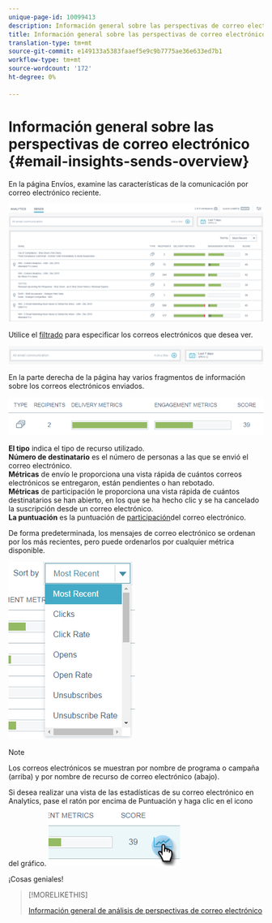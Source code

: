 ```yaml
---
unique-page-id: 10099413
description: Información general sobre las perspectivas de correo electrónico - Documentos de marketing - Documentación del producto
title: Información general sobre las perspectivas de correo electrónico
translation-type: tm+mt
source-git-commit: e149133a5383faaef5e9c9b7775ae36e633ed7b1
workflow-type: tm+mt
source-wordcount: '172'
ht-degree: 0%

---
```



# Información general sobre las perspectivas de correo electrónico {#email-insights-sends-overview}

En la página Envíos, examine las características de la comunicación por correo electrónico reciente.

![](assets/one.png)

Utilice el [filtrado](filtering-in-email-insights.md) para especificar los correos electrónicos que desea ver.

![](assets/filtering.png)

En la parte derecha de la página hay varios fragmentos de información sobre los correos electrónicos enviados.

![](assets/two-1.png)

**El tipo** indica el tipo de recurso utilizado.\
**Número de destinatario** es el número de personas a las que se envió el correo electrónico.\
**Métricas** de envío le proporciona una vista rápida de cuántos correos electrónicos se entregaron, están pendientes o han rebotado.\
**Métricas** de participación le proporciona una vista rápida de cuántos destinatarios se han abierto, en los que se ha hecho clic y se ha cancelado la suscripción desde un correo electrónico.\
**La puntuación** es la puntuación de [participación](../../../product-docs/email-marketing/drip-nurturing/reports-and-notifications/understanding-the-engagement-score.md)del correo electrónico.

De forma predeterminada, los mensajes de correo electrónico se ordenan por los más recientes, pero puede ordenarlos por cualquier métrica disponible.

![](assets/three-1.png)

>[!NOTE]
>
>Los correos electrónicos se muestran por nombre de programa o campaña (arriba) y por nombre de recurso de correo electrónico (abajo).

Si desea realizar una vista de las estadísticas de su correo electrónico en Analytics, pase el ratón por encima de Puntuación y haga clic en el icono del gráfico.   ![](assets/five.png)

¡Cosas geniales!

>[!MORELIKETHIS]
>
>[Información general de análisis de perspectivas de correo electrónico](email-insights-analytics-overview.md)

